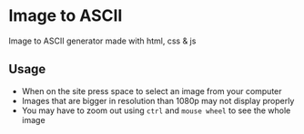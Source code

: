 # Image to ASCII
Image to ASCII generator made with html, css & js

## Usage
- When on the site press space to select an image from your computer
- Images that are bigger in resolution than 1080p may not display properly
- You may have to zoom out using `ctrl` and `mouse wheel` to see the whole image
